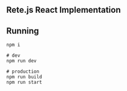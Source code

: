 ## Rete.js React Implementation

## Running

```
npm i

# dev
npm run dev

# production
npm run build
npm run start
```
